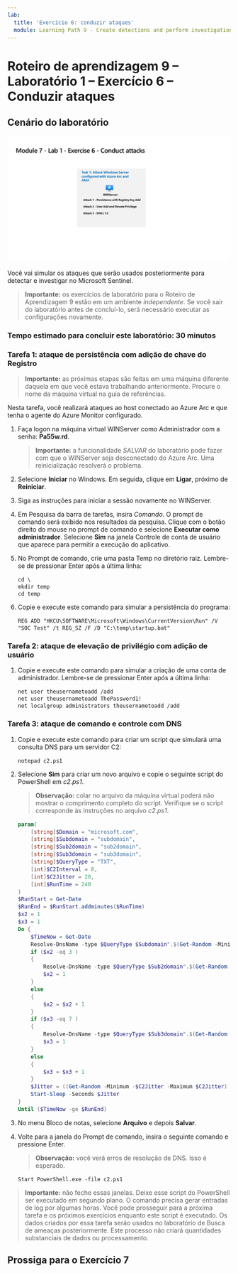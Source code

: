 ```yaml
---
lab:
  title: 'Exercício 6: conduzir ataques'
  module: Learning Path 9 - Create detections and perform investigations using Microsoft Sentinel
---
```


# Roteiro de aprendizagem 9 – Laboratório 1 – Exercício 6 – Conduzir ataques

## Cenário do laboratório

![Visão geral do laboratório.](../Media/SC-200-Lab_Diagrams_Mod7_L1_Ex6.png)

Você vai simular os ataques que serão usados posteriormente para detectar e investigar no Microsoft Sentinel.

>**Importante:** os exercícios de laboratório para o Roteiro de Aprendizagem 9 estão em um ambiente *independente*. Se você sair do laboratório antes de concluí-lo, será necessário executar as configurações novamente.

### Tempo estimado para concluir este laboratório: 30 minutos

### Tarefa 1: ataque de persistência com adição de chave do Registro

>**Importante:** as próximas etapas são feitas em uma máquina diferente daquela em que você estava trabalhando anteriormente. Procure o nome da máquina virtual na guia de referências.

Nesta tarefa, você realizará ataques ao host conectado ao Azure Arc e que tenha o agente do Azure Monitor configurado.

1. Faça logon na máquina virtual WINServer como Administrador com a senha: **Pa55w.rd**.  

    >**Importante:** a funcionalidade *SALVAR* do laboratório pode fazer com que o WINServer seja desconectado do Azure Arc. Uma reinicialização resolverá o problema.  

1. Selecione **Iniciar** no Windows. Em seguida, clique em **Ligar**, próximo de **Reiniciar**.

1. Siga as instruções para iniciar a sessão novamente no WINServer.

1. Em Pesquisa da barra de tarefas, insira *Comando*. O prompt de comando será exibido nos resultados da pesquisa. Clique com o botão direito do mouse no prompt de comando e selecione **Executar como administrador**. Selecione **Sim** na janela Controle de conta de usuário que aparece para permitir a execução do aplicativo.

1. No Prompt de comando, crie uma pasta Temp no diretório raiz. Lembre-se de pressionar Enter após a última linha:

    ```CommandPrompt
    cd \
    mkdir temp
    cd temp
    ```

1. Copie e execute este comando para simular a persistência do programa:

    ```CommandPrompt
    REG ADD "HKCU\SOFTWARE\Microsoft\Windows\CurrentVersion\Run" /V "SOC Test" /t REG_SZ /F /D "C:\temp\startup.bat"
    ```


### Tarefa 2: ataque de elevação de privilégio com adição de usuário

1. Copie e execute este comando para simular a criação de uma conta de administrador. Lembre-se de pressionar Enter após a última linha:

    ```CommandPrompt
    net user theusernametoadd /add
    net user theusernametoadd ThePassword1!
    net localgroup administrators theusernametoadd /add
    ```

### Tarefa 3: ataque de comando e controle com DNS

1. Copie e execute este comando para criar um script que simulará uma consulta DNS para um servidor C2:

    ```CommandPrompt
    notepad c2.ps1
    ```

1. Selecione **Sim** para criar um novo arquivo e copie o seguinte script do PowerShell em *c2.ps1*.

    >**Observação:** colar no arquivo da máquina virtual poderá não mostrar o comprimento completo do script. Verifique se o script corresponde às instruções no arquivo *c2.ps1*.

    ```PowerShell
    param(
        [string]$Domain = "microsoft.com",
        [string]$Subdomain = "subdomain",
        [string]$Sub2domain = "sub2domain",
        [string]$Sub3domain = "sub3domain",
        [string]$QueryType = "TXT",
        [int]$C2Interval = 8,
        [int]$C2Jitter = 20,
        [int]$RunTime = 240
    )
    $RunStart = Get-Date
    $RunEnd = $RunStart.addminutes($RunTime)
    $x2 = 1
    $x3 = 1 
    Do {
        $TimeNow = Get-Date
        Resolve-DnsName -type $QueryType $Subdomain".$(Get-Random -Minimum 1 -Maximum 999999)."$Domain -QuickTimeout
        if ($x2 -eq 3 )
        {
            Resolve-DnsName -type $QueryType $Sub2domain".$(Get-Random -Minimum 1 -Maximum 999999)."$Domain -QuickTimeout
            $x2 = 1
        }
        else
        {
            $x2 = $x2 + 1
        }    
        if ($x3 -eq 7 )
        {
            Resolve-DnsName -type $QueryType $Sub3domain".$(Get-Random -Minimum 1 -Maximum 999999)."$Domain -QuickTimeout
            $x3 = 1
        }
        else
        {
            $x3 = $x3 + 1
        }
        $Jitter = ((Get-Random -Minimum -$C2Jitter -Maximum $C2Jitter) / 100 + 1) +$C2Interval
        Start-Sleep -Seconds $Jitter
    }
    Until ($TimeNow -ge $RunEnd)
    ```

1. No menu Bloco de notas, selecione **Arquivo** e depois **Salvar**. 

1. Volte para a janela do Prompt de comando, insira o seguinte comando e pressione Enter. 

    >**Observação:** você verá erros de resolução de DNS. Isso é esperado.

    ```CommandPrompt
    Start PowerShell.exe -file c2.ps1
    ```

>**Importante:** não feche essas janelas. Deixe esse script do PowerShell ser executado em segundo plano. O comando precisa gerar entradas de log por algumas horas. Você pode prosseguir para a próxima tarefa e os próximos exercícios enquanto este script é executado. Os dados criados por essa tarefa serão usados no laboratório de Busca de ameaças posteriormente. Este processo não criará quantidades substanciais de dados ou processamento.

## Prossiga para o Exercício 7
